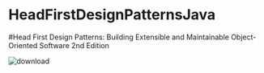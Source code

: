 # HeadFirstDesignPatternsJava

#Head First Design Patterns: Building Extensible and Maintainable Object-Oriented Software 2nd Edition

![download](https://user-images.githubusercontent.com/52775855/188174719-0090cd44-7b55-49e7-936e-1edd8cc767dc.jpg)
